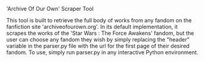 'Archive Of Our Own' Scraper Tool

This tool is built to retrieve the full body of works from any fandom on the fanfiction site 'archiveofourown.org'. In its default implementation, it scrapes the works of the 'Star Wars : The Force Awakens' fandom, but the user can choose any fandom they wish by simply replacing the "header" variable in the parser.py file with the url for the first page of their desired fandom. To use, simply run parser.py in any interactive Python environment. 
